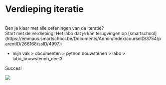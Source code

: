 # Verdieping iteratie

<br>
Ben je klaar met alle oefeningen van de iteratie? <br>
Start met de verdieping! Het labo dat je kan terugvingen  op [smartschool](https://emmaus.smartschool.be/Documents/Admin/Index/courseID/3754/parentID/266168/ssID/4997):
<ul><li>mijn vak > documenten > python bouwstenen > labo > labo_bouwstenen_deel3</li></ul>

Succes!

<img src="https://dodona.ugent.be/nl/repositories/42/public/loops1.jpg/">
